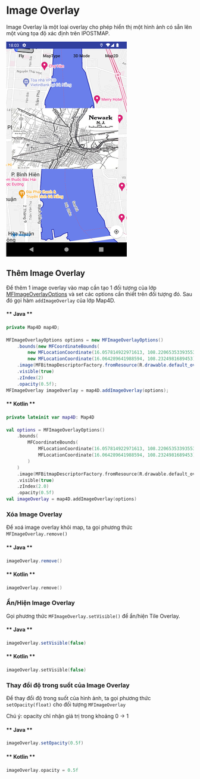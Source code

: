 # Image Overlay

Image Overlay là một loại overlay cho phép hiển thị một hình ảnh có sẵn lên một vùng tọa độ xác định trên IPOSTMAP.

![CocoaPods](../../resources/imageOverlay.png)

## Thêm Image Overlay

Để thêm 1 image overlay vào map cần tạo 1 đối tượng của lớp [MFImageOverlayOptions](/ipostmap-map/android/v1.0/reference/image-overlay.md?id=mfimageoverlayoptions-class) và set các options cần thiết
trên đối tượng đó. Sau đó gọi hàm `addImageOverlay` của lớp Map4D.

<!-- tabs:start -->
#### ** Java **

```java
private Map4D map4D;

MFImageOverlayOptions options = new MFImageOverlayOptions()
    .bounds(new MFCoordinateBounds(
        new MFLocationCoordinate(16.057814922971613, 108.22065353393553),
        new MFLocationCoordinate(16.064289641988594, 108.2324981689453)))
    .image(MFBitmapDescriptorFactory.fromResource(R.drawable.default_overlay))
    .visible(true)
    .zIndex(2)
    .opacity(0.5f);
MFImageOverlay imageOverlay = map4D.addImageOverlay(options);
```

#### ** Kotlin **

```kotlin
private lateinit var map4D: Map4D

val options = MFImageOverlayOptions()
    .bounds(
        MFCoordinateBounds(
            MFLocationCoordinate(16.057814922971613, 108.22065353393553),
            MFLocationCoordinate(16.064289641988594, 108.2324981689453)
        )
    )
    .image(MFBitmapDescriptorFactory.fromResource(R.drawable.default_overlay))
    .visible(true)
    .zIndex(2.0)
    .opacity(0.5f)
val imageOverlay = map4D.addImageOverlay(options)
```
<!-- tabs:end -->

### Xóa Image Overlay

Để xoá image overlay khỏi map, ta gọi phương thức `MFImageOverlay.remove()`

<!-- tabs:start -->
#### ** Java **

```java
imageOverlay.remove()
```

#### ** Kotlin **

```kotlin
imageOverlay.remove()
```
<!-- tabs:end -->

### Ẩn/Hiện Image Overlay

Gọi phương thức `MFImageOverlay.setVisible()` để ẩn/hiện Tile Overlay.

<!-- tabs:start -->
#### ** Java **

```java
imageOverlay.setVisible(false)
```

#### ** Kotlin **

```kotlin
imageOverlay.setVisible(false)
```
<!-- tabs:end -->

### Thay đổi độ trong suốt của Image Overlay

Để thay đổi độ trong suốt của hình ảnh, ta gọi phương thức `setOpacity(float)` cho đối tượng `MFImageOverlay`

Chú ý: opacity chỉ nhận giá trị trong khoảng 0 -> 1

<!-- tabs:start -->
#### ** Java **

```java
imageOverlay.setOpacity(0.5f)
```

#### ** Kotlin **

```kotlin
imageOverlay.opacity = 0.5f
```
<!-- tabs:end -->
